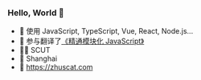 ### Hello, World 👋

- 🔭 使用 JavaScript, TypeScript, Vue, React, Node.js...
- 📖 参与翻译了[《精通模块化 JavaScript》](https://www.oreilly.com/library/view/javascript/9787121387074/)
- 👨‍🎓 SCUT
- 📍 Shanghai
- 📒 https://zhuscat.com

<!--
**zhuscat/zhuscat** is a ✨ _special_ ✨ repository because its `README.md` (this file) appears on your GitHub profile.

Here are some ideas to get you started:

- 🔭 I’m currently working on ...
- 🌱 I’m currently learning ...
- 👯 I’m looking to collaborate on ...
- 🤔 I’m looking for help with ...
- 💬 Ask me about ...
- 📫 How to reach me: ...
- 😄 Pronouns: ...
- ⚡ Fun fact: ...
-->
